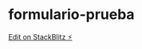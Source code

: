 # formulario-prueba

[Edit on StackBlitz ⚡️](https://stackblitz.com/edit/stackblitz-starters-tj7agx)